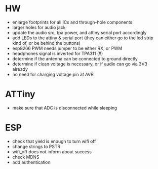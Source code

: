# HW

- enlarge footprints for all ICs and through-hole components
- larger holes for audio jack
- update the audio src, tpa power, and attiny serial port accordingly
- add LEDs to the attiny & serial port (they can either go to the led strip kind of, or be behind the buttons)
- esp8266 PWM needs jumper to be either RX, or PWM
- headphones signal is inverted for TPA311 (!!)
- determine if the antenna can be connected to ground directly
- determine if clean voltage is necessary, or if audio can go via 3V3 already
- no need for charging voltage pin at AVR

# ATTiny

- make sure that ADC is disconnected while sleeping

# ESP

- check that yield is enough to turn wifi off
- change strings to PSTR
- wifi_off does not inform about success
- check MDNS
- add authentication
